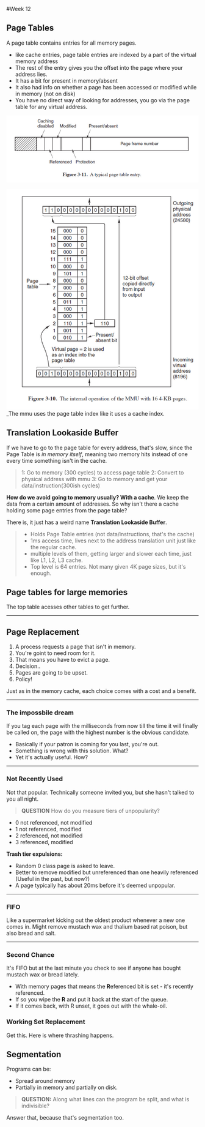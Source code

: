 #Week 12

## Page Tables
A page table contains entries for all memory pages.  
  * like cache entries, page table entries are indexed by a part of the virtual memory address
  * The rest of the entry gives you the offset into the page where your address lies.
  * It has a bit for present in memory/absent
  * It also had info on whether a page has been accessed or modified while in memory (not on disk)
  * You have no direct way of looking for addresses, you go via the page table for any virtual address.

![vm table entry](assets/week11/vm_table_entry.jpg)

![vm table](assets/week11/vm_table.jpg)
_The mmu uses the page table index like it uses a cache index.

## Translation Lookaside Buffer

If we have to go to the page table for every address, that's slow, since the Page Table is _in memory itself_, meaning two memory hits instead of one every time something isn't in the cache.

> 1: Go to memory (300 cycles) to access page table
> 2: Convert to physical address with mmu
> 3: Go to memory and get your data/instruction(300ish cycles)

**How do we avoid going to memory usually? With a cache**. We keep the data from a certain amount of addresses. So why isn't there a cache holding some page entries from the page table? 

There is, it just has a weird name **Translation Lookaside Buffer**.
> * Holds Page Table entries (not data/instructions, that's the cache) 
> * 1ms access time, lives next to the address translation unit just like the regular cache.  
> * multiple levels of them, getting larger and slower each time, just like L1, L2, L3 cache.
> * Top level is 64 entries. Not many given 4K page sizes, but it's enough.

## Page tables for large memories

The top table acesses other tables to get further.
___

## Page Replacement

1. A process requests a page that isn't in memory.
2. You're goint to need room for it. 
3. That means you have to evict a page.
4. Decision..
5. Pages are going to be upset.
6. Policy!
   
Just as in the memory cache, each  choice comes with a cost and a benefit. 

___

### The impossbile dream
If you tag each page with the milliseconds from now till the time it will finally be called on, the page with the highest number is the obvious candidate.
 * Basically if your patron is coming for you last, you're out.
 * Something is wrong with this solution. What?
 * Yet it's actually useful. How?

___

### Not Recently Used

Not that popular. Technically someone invited you, but she hasn't talked to you all night. 

> **QUESTION**
> How do you measure tiers of unpopularity?

  - 0 not referenced, not modified
  - 1 not referenced, modified 
  - 2 referenced, not modified
  - 3 referenced, modified

**Trash tier expulsions:** 
* Random 0 class page is asked to leave.
* Better to remove modified but unreferenced than one heavily referenced (Useful in the past, but now?) 
* A page typically has about 20ms before it's deemed unpopular.

___

### FIFO

Like a supermarket kicking out the oldest product whenever a new one comes in. Might remove mustach wax and thalium based rat poison, but also bread and salt.

___

### Second Chance

It's FIFO but at the last minute you check to see if anyone has bought mustach wax or bread lately. 

* With memory pages that means the **R**eferenced bit is set - it's recently referenced. 
* If so you wipe the **R** and put it back at the start of the queue.
* If it comes back, with R unset, it goes out with the whale-oil.


### Working Set Replacement

Get this.
Here is where thrashing happens.

## Segmentation
Programs can be:
* Spread around memory
* Partially in memory and partially on disk.

> **QUESTION:**
> Along what lines can the program be split, and what is indivisible?

Answer that, because that's segmentation too.
